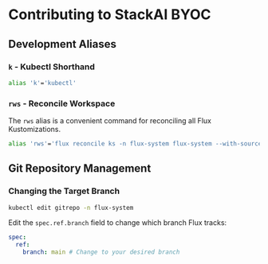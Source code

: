 # Contributing to StackAI BYOC

## Development Aliases

### `k` - Kubectl Shorthand

```bash
alias 'k'='kubectl'
```

### `rws` - Reconcile Workspace

The `rws` alias is a convenient command for reconciling all Flux Kustomizations.

```bash
alias 'rws'='flux reconcile ks -n flux-system flux-system --with-source; flux reconcile ks -n flux-system crds; flux reconcile ks -n flux-system system; flux reconcile ks -n flux-system stackend; flux reconcile ks -n flux-system stackweb; k get pods -n flux-system'
```

## Git Repository Management

### Changing the Target Branch

```bash
kubectl edit gitrepo -n flux-system
```

Edit the `spec.ref.branch` field to change which branch Flux tracks:

```yaml
spec:
  ref:
    branch: main # Change to your desired branch
```
